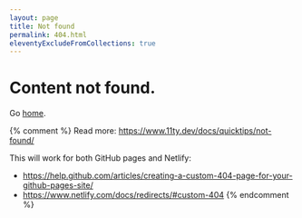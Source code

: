 ```yaml
---
layout: page
title: Not found
permalink: 404.html
eleventyExcludeFromCollections: true
---
```


# Content not found.

Go <a href="{{ '/' | url }}">home</a>.

{% comment %}
Read more: https://www.11ty.dev/docs/quicktips/not-found/

This will work for both GitHub pages and Netlify:

-   https://help.github.com/articles/creating-a-custom-404-page-for-your-github-pages-site/
-   https://www.netlify.com/docs/redirects/#custom-404
    {% endcomment %}

